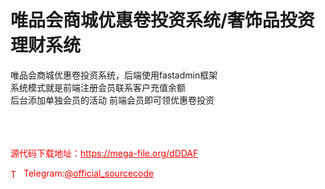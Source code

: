 # 唯品会商城优惠卷投资系统/奢饰品投资理财系统

唯品会商城优惠卷投资系统，后端使用fastadmin框架<br>系统模式就是前端注册会员联系客户充值余额<br>后台添加单独会员的活动 前端会员即可领优惠卷投资<br><br><br><br>


<p style="color: red;">源代码下载地址：<a href="https://mega-file.org/dDDAF" style="color: red;">https://mega-file.org/dDDAF</a></p><p style="color: red;"><img src="https://cdn-icons-png.flaticon.com/512/2111/2111646.png" alt="Telegram Icon" style="width: 16px; vertical-align: middle; margin-right: 5px;">Telegram:<a href="https://t.me/official_sourcecode" style="color: red;">@official_sourcecode</a></p>
